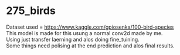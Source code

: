 # 275_birds
Dataset used = https://www.kaggle.com/gpiosenka/100-bird-species  
This model is made for this usung a normal conv2d made by me.  
Using just transfer laerning and alos doing fine_tuining.  
Some things need polising at the end prediction and alos final results.
